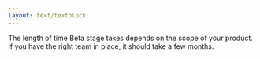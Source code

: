 ```yaml
---
layout: text/textblock
---
```


The length of time Beta stage takes depends on the scope of your product. If you have the right team in place, it should take a few months.
